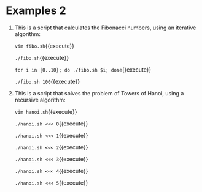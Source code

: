 # Examples 2

1. This is a script that calculates the Fibonacci numbers, using an
   iterative algorithm:
   
   `vim fibo.sh`{{execute}}
   
   `./fibo.sh`{{execute}}
   
   `for i in {0..10}; do ./fibo.sh $i; done`{{execute}}
   
   `./fibo.sh 100`{{execute}}

2. This is a script that solves the problem of Towers of Hanoi, using
   a recursive algorithm:

   `vim hanoi.sh`{{execute}}
   
   `./hanoi.sh <<< 0`{{execute}}

   `./hanoi.sh <<< 1`{{execute}}

   `./hanoi.sh <<< 2`{{execute}}

   `./hanoi.sh <<< 3`{{execute}}

   `./hanoi.sh <<< 4`{{execute}}

   `./hanoi.sh <<< 5`{{execute}}
